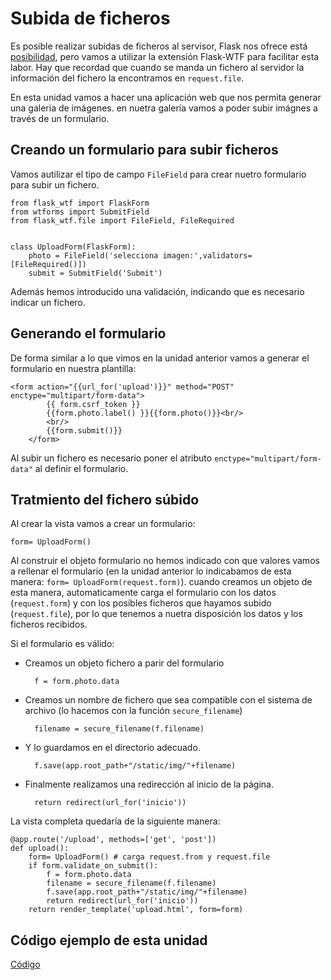 # Subida de ficheros

Es posible realizar subidas de ficheros al servisor, Flask nos ofrece está [posibilidad](http://flask.pocoo.org/docs/0.12/patterns/fileuploads/), pero vamos a utilizar la extensión Flask-WTF para facilitar esta labor. Hay que recordad que cuando se manda un fichero al servidor la información del fichero la encontramos en `request.file`.

En esta unidad vamos a hacer una aplicación web que nos permita generar una galeria de imágenes. en nuetra galería vamos a poder subir imágnes a través de un formulario.

## Creando un formulario para subir ficheros

Vamos autilizar el tipo de campo `FileField` para crear nuetro formulario para subir un fichero.

	from flask_wtf import FlaskForm
	from wtforms import SubmitField
	from flask_wtf.file import FileField, FileRequired	
	

	class UploadForm(FlaskForm):
	    photo = FileField('selecciona imagen:',validators=[FileRequired()])
	    submit = SubmitField('Submit')

Además hemos introducido una validación, indicando que es necesario indicar un fichero.

## Generando el formulario

De forma similar a lo que vimos en la unidad anterior vamos a generar el formulario en nuestra plantilla:

	<form action="{{url_for('upload')}}" method="POST" enctype="multipart/form-data">
    		{{ form.csrf_token }}
    		{{form.photo.label() }}{{form.photo()}}<br/>
			<br/>
  			{{form.submit()}}
		</form>

Al subir un fichero es necesario poner el atributo `enctype="multipart/form-data"` al definir el formulario.

## Tratmiento del fichero súbido

Al crear la vista vamos a crear un formulario:

	form= UploadForm()

Al construir el objeto formulario no hemos indicado con que valores vamos a rellenar el formulario (en la unidad anterior lo indicabamos de esta manera: `form= UploadForm(request.form)`). cuando creamos un objeto de esta manera, automaticamente carga el formulario con los datos (`request.form`) y con los posibles ficheros que hayamos subido (`request.file`), por lo que tenemos a nuetra disposición los datos y los ficheros recibidos.

Si el formulario es válido:

* Creamos un objeto fichero a parir del formulario

		f = form.photo.data

* Creamos un nombre de fichero que sea compatible con el sistema de archivo (lo hacemos con la función `secure_filename`)

		filename = secure_filename(f.filename)

* Y lo guardamos en el directorio adecuado.

		f.save(app.root_path+"/static/img/"+filename)

* Finalmente realizamos una redirección al inicio de la página.

		return redirect(url_for('inicio'))

La vista completa quedaría de la siguiente manera:

	@app.route('/upload', methods=['get', 'post'])
	def upload():
		form= UploadForm() # carga request.from y request.file
		if form.validate_on_submit():
			f = form.photo.data
			filename = secure_filename(f.filename)
			f.save(app.root_path+"/static/img/"+filename)
			return redirect(url_for('inicio'))
		return render_template('upload.html', form=form)

## Código ejemplo de esta unidad

[Código](../../ejemplos/u20)